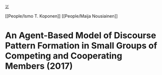[🇿](zotero://select/library/items/PFRN396Y)

[[People/Ismo T. Koponen]] [[People/Maija Nousiainen]] 
# An Agent-Based Model of Discourse Pattern Formation in Small Groups of Competing and Cooperating Members (2017)

